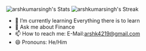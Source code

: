 ![arshkumarsingh's Stats](https://github-readme-stats.vercel.app/api?username=arshkumarsingh&theme=midnight-purple&show_icons=true&hide_border=false&count_private=true)
![arshkumarsingh's Streak](https://github-readme-streak-stats.herokuapp.com/?user=arshkumarsingh&theme=midnight-purple&hide_border=false)
- 🌱 I’m currently learning Everything there is to learn
- 💬 Ask me about Finance
- 📫 How to reach me: E-Mail:arshk4219@gmail.com
- 😄 Pronouns: He/Him

